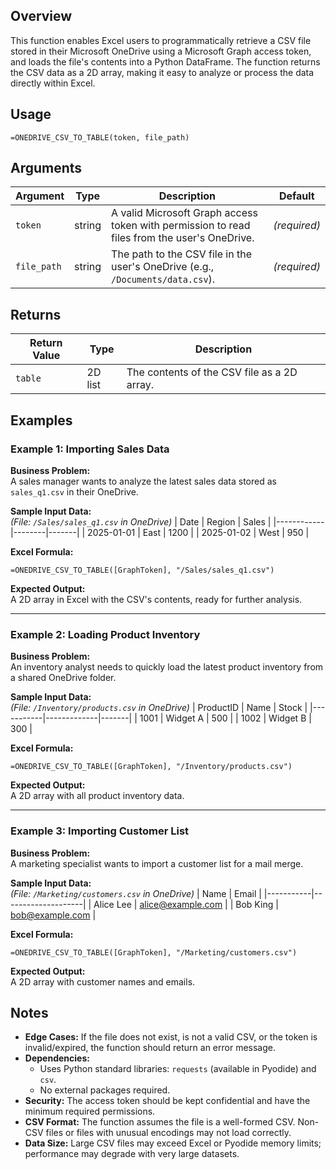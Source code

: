 ## Overview

This function enables Excel users to programmatically retrieve a CSV file stored in their Microsoft OneDrive using a Microsoft Graph access token, and loads the file's contents into a Python DataFrame. The function returns the CSV data as a 2D array, making it easy to analyze or process the data directly within Excel.

## Usage

```excel
=ONEDRIVE_CSV_TO_TABLE(token, file_path)
```

## Arguments

| Argument    | Type   | Description                                                                                  | Default         |
|-------------|--------|----------------------------------------------------------------------------------------------|-----------------|
| `token`     | string | A valid Microsoft Graph access token with permission to read files from the user's OneDrive.  | _(required)_    |
| `file_path` | string | The path to the CSV file in the user's OneDrive (e.g., `/Documents/data.csv`).               | _(required)_    |

## Returns

| Return Value | Type        | Description                                      |
|--------------|-------------|--------------------------------------------------|
| `table`      | 2D list     | The contents of the CSV file as a 2D array.      |

## Examples

### Example 1: Importing Sales Data

**Business Problem:**  
A sales manager wants to analyze the latest sales data stored as `sales_q1.csv` in their OneDrive.

**Sample Input Data:**  
_(File: `/Sales/sales_q1.csv` in OneDrive)_
| Date       | Region | Sales |
|------------|--------|-------|
| 2025-01-01 | East   | 1200  |
| 2025-01-02 | West   | 950   |

**Excel Formula:**
```excel
=ONEDRIVE_CSV_TO_TABLE([GraphToken], "/Sales/sales_q1.csv")
```

**Expected Output:**  
A 2D array in Excel with the CSV's contents, ready for further analysis.

---

### Example 2: Loading Product Inventory

**Business Problem:**  
An inventory analyst needs to quickly load the latest product inventory from a shared OneDrive folder.

**Sample Input Data:**  
_(File: `/Inventory/products.csv` in OneDrive)_
| ProductID | Name        | Stock |
|-----------|-------------|-------|
| 1001      | Widget A    | 500   |
| 1002      | Widget B    | 300   |

**Excel Formula:**
```excel
=ONEDRIVE_CSV_TO_TABLE([GraphToken], "/Inventory/products.csv")
```

**Expected Output:**  
A 2D array with all product inventory data.

---

### Example 3: Importing Customer List

**Business Problem:**  
A marketing specialist wants to import a customer list for a mail merge.

**Sample Input Data:**  
_(File: `/Marketing/customers.csv` in OneDrive)_
| Name      | Email              |
|-----------|--------------------|
| Alice Lee | alice@example.com  |
| Bob King  | bob@example.com    |

**Excel Formula:**
```excel
=ONEDRIVE_CSV_TO_TABLE([GraphToken], "/Marketing/customers.csv")
```

**Expected Output:**  
A 2D array with customer names and emails.

## Notes

- **Edge Cases:** If the file does not exist, is not a valid CSV, or the token is invalid/expired, the function should return an error message.
- **Dependencies:**  
  - Uses Python standard libraries: `requests` (available in Pyodide) and `csv`.
  - No external packages required.
- **Security:** The access token should be kept confidential and have the minimum required permissions.
- **CSV Format:** The function assumes the file is a well-formed CSV. Non-CSV files or files with unusual encodings may not load correctly.
- **Data Size:** Large CSV files may exceed Excel or Pyodide memory limits; performance may degrade with very large datasets.